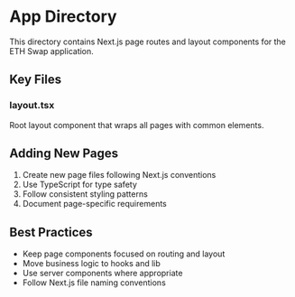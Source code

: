 # App Directory

This directory contains Next.js page routes and layout components for the ETH Swap application.

## Key Files

### layout.tsx
Root layout component that wraps all pages with common elements.

## Adding New Pages
1. Create new page files following Next.js conventions
2. Use TypeScript for type safety
3. Follow consistent styling patterns
4. Document page-specific requirements

## Best Practices
- Keep page components focused on routing and layout
- Move business logic to hooks and lib
- Use server components where appropriate
- Follow Next.js file naming conventions